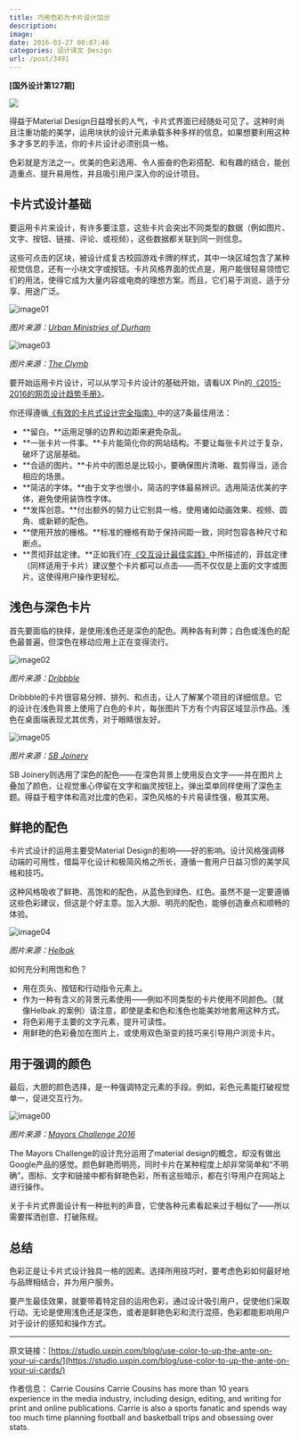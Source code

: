 ```yaml
---
title: 巧用色彩为卡片设计加分
description: 
image: 
date: 2016-03-27 00:07:40
categories: 设计译文 Design
url: /post/3491
---
```


**[国外设计第127期]**

![](https://studio.uxpin.com/wp-content/uploads/2016/03/image024.jpg)

得益于Material Design日益增长的人气，卡片式界面已经随处可见了。这种时尚且注重功能的美学，运用块状的设计元素承载多种多样的信息。如果想要利用这种多才多艺的手法，你的卡片设计必须别具一格。

色彩就是方法之一。优美的色彩选用、令人振奋的色彩搭配、和有趣的结合，能创造重点、提升易用性，并且吸引用户深入你的设计项目。

## 卡片式设计基础

要运用卡片来设计，有许多要注意，这些卡片会突出不同类型的数据（例如图片、文字、按钮、链接、评论、或视频），这些数据都关联到同一则信息。

这些可点击的区块，被设计成复古校园游戏卡牌的样式，其中一块区域包含了某种视觉信息，还有一小块文字或按钮。卡片风格界面的优点是，用户能很轻易领悟它们的用法，使得它成为大量内容或电商的理想方案。而且，它们易于浏览、适于分享、用途广泛。

![image01](https://studio.uxpin.com/wp-content/uploads/2016/03/image015.jpg)

*图片来源：[Urban Ministries of Durham](https://www.namesforchange.org/)*

![image03](https://studio.uxpin.com/wp-content/uploads/2016/03/image038.jpg)

*图片来源：[The Clymb](http://www.theclymb.com/)*

要开始运用卡片设计，可以从学习卡片设计的基础开始，请看UX Pin的[《2015-2016的网页设计趋势手册》](https://studio.uxpin.com/ebooks/web-ui-design-trends-2015-2016/)。

你还得遵循[《有效的卡片式设计完全指南》](http://designshack.net/articles/layouts/the-complete-guide-to-an-effective-card-style-interface-design/)中的这7条最佳用法：

- **留白。**运用足够的边界和边距来避免杂乱。
- **一张卡片一件事。**卡片能简化你的网站结构。不要让每张卡片过于复杂，破坏了这层基础。
- **合适的图片。**卡片中的图总是比较小，要确保图片清晰、裁剪得当，适合相应的场景。
- **简洁的字体。**由于文字也很小，简洁的字体最易辨识。选用简洁优美的字体，避免使用装饰性字体。
- **发挥创意。**付出额外的努力让它别具一格，使用诸如动画效果、视频、圆角、或新颖的配色。
- **使用开放的栅格。**标准的栅格有助于保持间距一致，同时包容各种尺寸和断点。
- **贯彻菲兹定律。**正如我们在[《交互设计最佳实践》](https://studio.uxpin.com/ebooks/interaction-design-best-practices-tangibles/)中所描述的，菲兹定律（同样适用于卡片）建议整个卡片都可以点击——而不仅仅是上面的文字或图片。这使得用户操作更轻松。

## 浅色与深色卡片

首先要面临的抉择，是使用浅色还是深色的配色。两种各有利弊；白色或浅色的配色最普遍，但深色在移动应用上正在变得流行。

![image02](https://studio.uxpin.com/wp-content/uploads/2016/03/image024.jpg)

*图片来源：[Dribbble](https://dribbble.com/)*

Dribbble的卡片很容易分辨、排列、和点击，让人了解某个项目的详细信息。它的设计在浅色背景上使用了白色的卡片，每张图片下方有个内容区域显示作品。浅色在桌面端表现尤其优秀，对于眼睛很友好。

![image05](https://studio.uxpin.com/wp-content/uploads/2016/03/image054.jpg)

*图片来源：[SB Joinery](http://www.sbjdanebury.com/)*

SB Joinery则选用了深色的配色——在深色背景上使用反白文字——并在图片上叠加了颜色，让视觉重心停留在文字和幽灵按钮上。弹出菜单同样使用了深色主题。得益于粗字体和高对比度的色彩，深色风格的卡片易读性强，极其实用。

## 鲜艳的配色

卡片式设计的运用主要受Material Design的影响——好的影响。设计风格强调移动端的可用性，借扁平化设计和极简风格之所长，遵循一套用户日益习惯的美学风格和技巧。

这种风格吸收了鲜艳、高饱和的配色，从蓝色到绿色、红色。虽然不是一定要遵循这些色彩建议，但这是个好主意。加入大胆、明亮的配色，能够创造重点和顺畅的体验。

![image04](https://studio.uxpin.com/wp-content/uploads/2016/03/image043.jpg)

*图片来源：[Helbak ](http://www.helbak.com/)*

如何充分利用饱和色？

- 用在页头、按钮和行动指令元素上。
- 作为一种有含义的背景元素使用——例如不同类型的卡片使用不同颜色。（就像Helbak.的案例）请注意，即使是柔和色和浅色也能美妙地套用这种方式。
- 将色彩用于主要的文字元素，提升可读性。
- 用鲜艳的色彩叠加在图片上，或使用双色渐变的技巧来引导用户浏览卡片。

## 用于强调的颜色

最后，大胆的颜色选择，是一种强调特定元素的手段。例如，彩色元素能打破视觉单一，促进交互行为。

![image00](https://studio.uxpin.com/wp-content/uploads/2016/03/image005.jpg)

*图片来源：[Mayors Challenge 2016](http://mayorschallenge.bloomberg.org/)*

The Mayors Challenge的设计充分运用了material design的概念，却没有做出Google产品的感觉。颜色鲜艳而明亮，同时卡片在某种程度上却非常简单和“不明确”。图标、文字和链接中都有鲜艳色彩，所有这些暗示，都在引导用户在网站上进行操作。

关于卡片式界面设计有一种批判的声音，它使各种元素看起来过于相似了——所以需要挥洒创意、打破陈规。

## 总结

色彩正是让卡片式设计独具一格的因素。选择所用技巧时，要考虑色彩如何最好地与品牌相结合，并为用户服务。

要产生最佳效果，就要带着特定目的运用色彩，通过设计吸引用户，促使他们采取行动。无论是使用浅色还是深色，或者是鲜艳色彩和流行混搭，色彩都能影响用户对于设计的感知和操作方式。

---

原文链接：[https://studio.uxpin.com/blog/use-color-to-up-the-ante-on-your-ui-cards/](https://studio.uxpin.com/blog/use-color-to-up-the-ante-on-your-ui-cards/)

作者信息：
Carrie Cousins
Carrie Cousins has more than 10 years experience in the media industry, including design, editing, and writing for print and online publications. Carrie is also a sports fanatic and spends way too much time planning football and basketball trips and obsessing over stats.